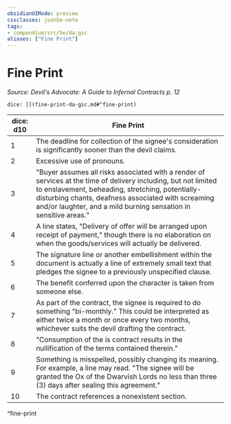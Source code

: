 ```yaml
---
obsidianUIMode: preview
cssclasses: json5e-note
tags:
- compendium/src/5e/da:gic
aliases: ["Fine Print"]
---
```

# Fine Print
*Source: Devil's Advocate: A Guide to Infernal Contracts p. 12* 

`dice: [](fine-print-da-gic.md#^fine-print)`

| dice: d10 | Fine Print |
|-----------|------------|
| 1 | The deadline for collection of the signee's consideration is significantly sooner than the devil claims. |
| 2 | Excessive use of pronouns. |
| 3 | "Buyer assumes all risks associated with a render of services at the time of delivery including, but not limited to enslavement, beheading, stretching, potentially-disturbing chants, deafness associated with screaming and/or laughter, and a mild burning sensation in sensitive areas." |
| 4 | A line states, "Delivery of offer will be arranged upon receipt of payment," though there is no elaboration on when the goods/services will actually be delivered. |
| 5 | The signature line or another embellishment within the document is actually a line of extremely small text that pledges the signee to a previously unspecified clause. |
| 6 | The benefit conferred upon the character is taken from someone else. |
| 7 | As part of the contract, the signee is required to do something "bi-monthly." This could be interpreted as either twice a month or once every two months, whichever suits the devil drafting the contract. |
| 8 | "Consumption of the is contract results in the nullification of the terms contained therein." |
| 9 | Something is misspelled, possibly changing its meaning. For example, a line may read. "The signee will be granted the Ox of the Dwarvish Lords no less than three (3) days after sealing this agreement." |
| 10 | The contract references a nonexistent section. |
^fine-print